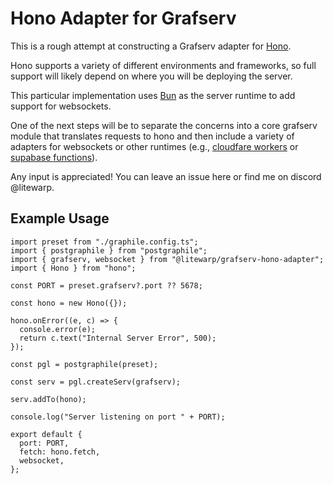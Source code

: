 # Hono Adapter for Grafserv

This is a rough attempt at constructing a Grafserv adapter for [Hono](https://hono.dev).

Hono supports a variety of different environments and frameworks, so full support will likely depend on where you will be deploying the server.

This particular implementation uses [Bun](https://bun.sh) as the server runtime to add support for websockets. 

One of the next steps will be to separate the concerns into a core grafserv module that translates requests to hono and then include a variety of adapters for websockets or other runtimes (e.g., [cloudfare workers](https://hono.dev/docs/getting-started/cloudflare-workers) or [supabase functions](https://hono.dev/docs/getting-started/supabase-functions)). 

Any input is appreciated! You can leave an issue here or find me on discord @litewarp. 

## Example Usage

```
import preset from "./graphile.config.ts";
import { postgraphile } from "postgraphile";
import { grafserv, websocket } from "@litewarp/grafserv-hono-adapter";
import { Hono } from "hono";

const PORT = preset.grafserv?.port ?? 5678;

const hono = new Hono({});

hono.onError((e, c) => {
  console.error(e);
  return c.text("Internal Server Error", 500);
});

const pgl = postgraphile(preset);

const serv = pgl.createServ(grafserv);

serv.addTo(hono);

console.log("Server listening on port " + PORT);

export default {
  port: PORT,
  fetch: hono.fetch,
  websocket,
};

```
